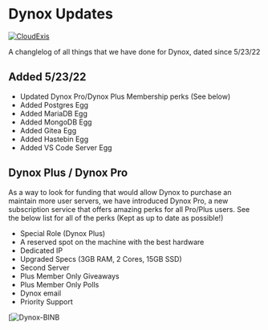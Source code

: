 #   Dynox Updates

[![CloudExis](https://cloudexis.us/pwdbylgl.png)](https://cloudexis.net/)

A changlelog of all things that we have done for Dynox, dated since 5/23/22

## Added 5/23/22

- Updated Dynox Pro/Dynox Plus Membership perks (See below)
- Added Postgres Egg
- Added MariaDB Egg
- Added MongoDB Egg
- Added Gitea Egg
- Added Hastebin Egg
- Added VS Code Server Egg


## Dynox Plus / Dynox Pro
As a way to look for funding that would allow Dynox to purchase an maintain more user servers, we have introduced Dynox Pro, a new subscription service that offers amazing perks for all Pro/Plus users. See the below list for all of the perks (Kept as up to date as possible!)

- Special Role (Dynox Plus)
- A reserved spot on the machine with the best hardware
- Dedicated IP 
- Upgraded Specs (3GB RAM, 2 Cores, 15GB SSD)
- Second Server
- Plus Member Only Giveaways
- Plus Member Only Polls
- Dynox email
- Priority Support

[![Dynox-BINB](#)
